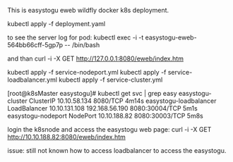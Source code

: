 This is easystogu eweb wildfly docker k8s deployment.

kubectl apply -f deployment.yaml

to see the server log for pod:
kubectl exec -i -t easystogu-eweb-564bb66cff-5gp7p -- /bin/bash

and than 
curl -i -X GET http://127.0.0.1:8080/eweb/index.htm

kubectl apply -f service-nodeport.yml 
kubectl apply -f service-loadbalancer.yml 
kubectl apply -f service-cluster.yml

[root@k8sMaster easystogu]# kubectl get svc | grep easy
easystogu-cluster                      ClusterIP      10.10.58.134    <none>           8080/TCP                     4m14s
easystogu-loadbalancer                 LoadBalancer   10.10.131.108   192.168.56.190   8080:30004/TCP               5m1s
easystogu-nodeport                     NodePort       10.10.188.82    <none>           8080:30003/TCP               5m8s

login the k8snode and access the easystogu web page:
curl -i -X GET http://10.10.188.82:8080/eweb/index.htm

issue: still not known how to access loadbalancer to access the easystogu. 
